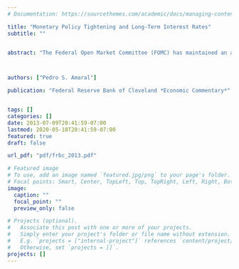 ```yaml
---
# Documentation: https://sourcethemes.com/academic/docs/managing-content/

title: "Monetary Policy Tightening and Long-Term Interest Rates"
subtitle: ""


abstract: "The Federal Open Market Committee (FOMC) has maintained an accommodative monetary policy ever since the 2007 recession, and some fi nancial market participants are concerned that long-term interest rates may increase more than should be expected when the Committee starts to tighten. But a look at fi ve historical episodes of monetary policy tightening suggests that such an outcome is more likely when markets are surprised by policy actions or economic developments. Given the Fed's new policy tools, especially its evolution toward more transparent communications, the odds of a surprise are far less likely now."



authors: ["Pedro S. Amaral"]

publication: "Federal Reserve Bank of Cleveland *Economic Commentary*"


tags: []
categories: []
date: 2013-07-09T20:41:59-07:00
lastmod: 2020-05-18T20:41:59-07:00
featured: true
draft: false

url_pdf: "pdf/frbc_2013.pdf"

# Featured image
# To use, add an image named `featured.jpg/png` to your page's folder.
# Focal points: Smart, Center, TopLeft, Top, TopRight, Left, Right, BottomLeft, Bottom, BottomRight.
image:
  caption: ""
  focal_point: ""
  preview_only: false

# Projects (optional).
#   Associate this post with one or more of your projects.
#   Simply enter your project's folder or file name without extension.
#   E.g. `projects = ["internal-project"]` references `content/project/deep-learning/index.md`.
#   Otherwise, set `projects = []`.
projects: []
---
```

